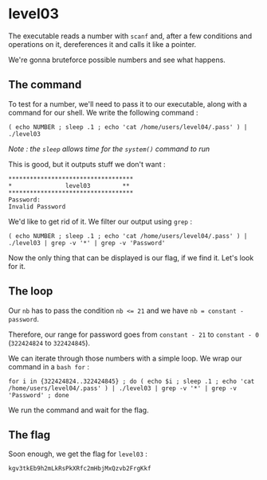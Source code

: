 # level03

The executable reads a number with `scanf` and, after a few conditions and operations on it, dereferences it and calls it like a pointer.

We're gonna bruteforce possible numbers and see what happens.

## **The command**

To test for a number, we'll need to pass it to our executable, along with a command for our shell. We write the following command :

```
( echo NUMBER ; sleep .1 ; echo 'cat /home/users/level04/.pass' ) | ./level03
```

*Note : the `sleep` allows time for the `system()` command to run*

This is good, but it outputs stuff we don't want :

```
***********************************
*               level03         **
***********************************
Password:
Invalid Password
```

We'd like to get rid of it. We filter our output using `grep` :

```
( echo NUMBER ; sleep .1 ; echo 'cat /home/users/level04/.pass' ) | ./level03 | grep -v '*' | grep -v 'Password'
```

Now the only thing that can be displayed is our flag, if we find it. Let's look for it.

## **The loop**

Our `nb` has to pass the condition `nb <= 21` and we have `nb = constant - password`.

Therefore, our range for password goes from `constant - 21` to `constant - 0` (`322424824` to `322424845`).

We can iterate through those numbers with a simple loop. We wrap our command in a `bash for` :

```
for i in {322424824..322424845} ; do ( echo $i ; sleep .1 ; echo 'cat /home/users/level04/.pass' ) | ./level03 | grep -v '*' | grep -v 'Password' ; done
```

We run the command and wait for the flag.

## **The flag**

Soon enough, we get the flag for `level03` :

```
kgv3tkEb9h2mLkRsPkXRfc2mHbjMxQzvb2FrgKkf
```